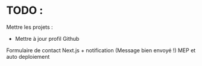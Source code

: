 # TODO : 

Mettre les projets :
- Mettre à jour profil Github

Formulaire de contact Next.js + notification (Message bien envoyé !)
MEP et auto deploiement